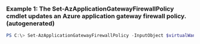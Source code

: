 ### Example 1: The Set-AzApplicationGatewayFirewallPolicy cmdlet updates an Azure application gateway firewall policy. (autogenerated)
```powershell
PS C:\> Set-AzApplicationGatewayFirewallPolicy -InputObject $virtualWan
```

